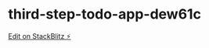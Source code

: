 # third-step-todo-app-dew61c

[Edit on StackBlitz ⚡️](https://stackblitz.com/edit/third-step-todo-app-dew61c)